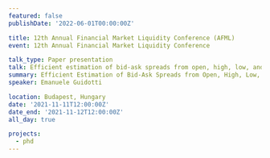 ```yaml
---
featured: false
publishDate: '2022-06-01T00:00:00Z'

title: 12th Annual Financial Market Liquidity Conference (AFML)
event: 12th Annual Financial Market Liquidity Conference

talk_type: Paper presentation
talk: Efficient estimation of bid-ask spreads from open, high, low, and close prices
summary: Efficient Estimation of Bid-Ask Spreads from Open, High, Low, and Close Prices
speaker: Emanuele Guidotti

location: Budapest, Hungary
date: '2021-11-11T12:00:00Z'
date_end: '2021-11-12T12:00:00Z'
all_day: true

projects:
  - phd
---
```

